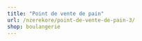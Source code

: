 ```yaml
---
title: "Point de vente de pain"
url: /nzerekore/point-de-vente-de-pain-3/
shop: boulangerie
---
```

